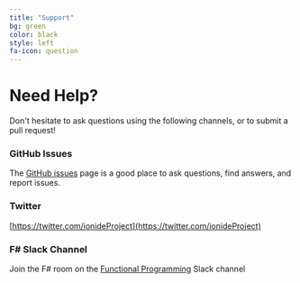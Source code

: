 ```yaml
---
title: "Support"
bg: green
color: black
style: left
fa-icon: question
---
```



# Need Help?

Don't hesitate to ask questions using the following channels, or to submit a pull request!

### GitHub Issues

The [GitHub issues](https://github.com/ionide/ionide-fsharp/issues) page is a good place to ask questions, find answers, and report issues.

### Twitter

[https://twitter.com/ionideProject](https://twitter.com/ionideProject)

### F# Slack Channel

Join the F# room on the [Functional Programming](http://fpchat.com) Slack channel
